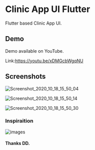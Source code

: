# Clinic App UI Flutter

Flutter based Clinic App UI.

## Demo

Demo available on YouTube.

Link:https://youtu.be/xDMGcbWgqNU


## Screenshots 

![Screenshot_2020_10_18_15_50_04](https://user-images.githubusercontent.com/54774962/96365104-df3dd680-115b-11eb-94c1-60be2a2c15fd.jpg)

![Screenshot_2020_10_18_15_50_14](https://user-images.githubusercontent.com/54774962/96365107-e1a03080-115b-11eb-922a-08e42dd84e22.jpg)

![Screenshot_2020_10_18_15_50_30](https://user-images.githubusercontent.com/54774962/96365110-e4028a80-115b-11eb-9125-961fd512ec0a.jpg)


### Inspiraition

![images](https://user-images.githubusercontent.com/54774962/96365116-ebc22f00-115b-11eb-9220-5474af9b10cb.png)

#### Thanks DD.

